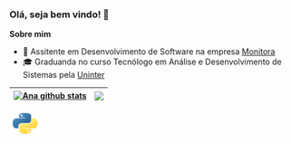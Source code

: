 ### Olá, seja bem vindo! 👋

**Sobre mim**

- 💼 Assitente em Desenvolvimento de Software na empresa [Monitora](https://monitora.info/app/webroot/site/)
- 🎓 Graduanda no curso Tecnólogo em Análise e Desenvolvimento de Sistemas pela [Uninter](https://www.uninter.com/)

| <a href="https://github.com/Ana-Paula-Ferrari/github-readme-stats"><img align="center" src="https://github-readme-stats.vercel.app/api?username=Ana-Paula-Ferrari&show_icons=true&include_all_commits=true&theme=radical&hide_border=true" alt="Ana github stats" /></a> | <a href="https://github.com/Ana-Paula-Ferrari/github-readme-stats"><img align="center" src="https://github-readme-stats.vercel.app/api/top-langs/?username=Ana-Paula-Ferrari&layout=compact&theme=radical&hide_border=true" /></a> |
| ------------- | ------------- |

<img align="left" alt="Rafa-Python" height="45" width="55" src="https://raw.githubusercontent.com/devicons/devicon/master/icons/python/python-original.svg">

